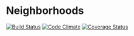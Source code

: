 # Neighborhoods

[![Build Status](https://travis-ci.org/LaunchAcademy/neighborhoods.svg?branch=master)](https://travis-ci.org/LaunchAcademy/neighborhoods) [![Code Climate](https://codeclimate.com/github/LaunchAcademy/neighborhoods.png)](https://codeclimate.com/github/LaunchAcademy/neighborhoods) [![Coverage Status](https://coveralls.io/repos/LaunchAcademy/neighborhoods/badge.png)](https://coveralls.io/r/LaunchAcademy/neighborhoods)
